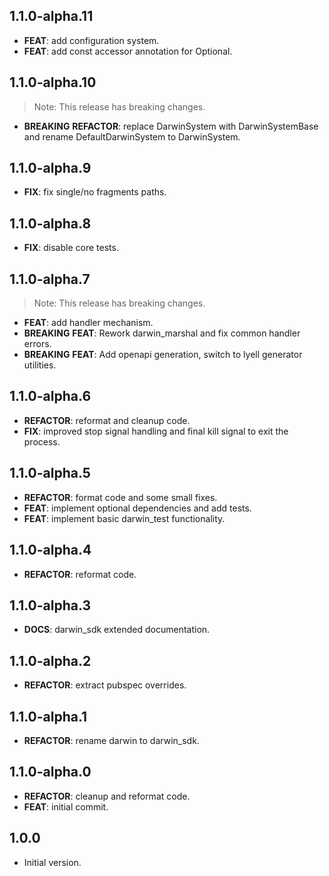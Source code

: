 ## 1.1.0-alpha.11

 - **FEAT**: add configuration system.
 - **FEAT**: add const accessor annotation for Optional.

## 1.1.0-alpha.10

> Note: This release has breaking changes.

 - **BREAKING** **REFACTOR**: replace DarwinSystem with DarwinSystemBase and rename DefaultDarwinSystem to DarwinSystem.

## 1.1.0-alpha.9

 - **FIX**: fix single/no fragments paths.

## 1.1.0-alpha.8

 - **FIX**: disable core tests.

## 1.1.0-alpha.7

> Note: This release has breaking changes.

 - **FEAT**: add handler mechanism.
 - **BREAKING** **FEAT**: Rework darwin_marshal and fix common handler errors.
 - **BREAKING** **FEAT**: Add openapi generation, switch to lyell generator utilities.

## 1.1.0-alpha.6

 - **REFACTOR**: reformat and cleanup code.
 - **FIX**: improved stop signal handling and final kill signal to exit the process.

## 1.1.0-alpha.5

 - **REFACTOR**: format code and some small fixes.
 - **FEAT**: implement optional dependencies and add tests.
 - **FEAT**: implement basic darwin_test functionality.

## 1.1.0-alpha.4

 - **REFACTOR**: reformat code.

## 1.1.0-alpha.3

 - **DOCS**: darwin_sdk extended documentation.

## 1.1.0-alpha.2

 - **REFACTOR**: extract pubspec overrides.

## 1.1.0-alpha.1

 - **REFACTOR**: rename darwin to darwin_sdk.

## 1.1.0-alpha.0

 - **REFACTOR**: cleanup and reformat code.
 - **FEAT**: initial commit.

## 1.0.0

- Initial version.
